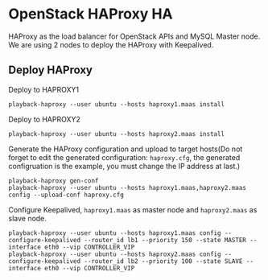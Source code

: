 # OpenStack HAProxy HA

HAProxy as the load balancer for OpenStack APIs and MySQL Master node. We are using 2 nodes to deploy the HAProxy with Keepalived.

## Deploy HAProxy

Deploy to HAPROXY1

    playback-haproxy --user ubuntu --hosts haproxy1.maas install

Deploy to HAPROXY2

    playback-haproxy --user ubuntu --hosts haproxy2.maas install

Generate the HAProxy configuration and upload to target hosts(Do not forget to edit the generated configuration: `haproxy.cfg`, the generated configruation is the example, you must change the IP address at last.)

    playback-haproxy gen-conf
    playback-haproxy --user ubuntu --hosts haproxy1.maas,haproxy2.maas config --upload-conf haproxy.cfg

Configure Keepalived, `haproxy1.maas` as master node and `haproxy2.maas` as slave node.

    playback-haproxy --user ubuntu --hosts haproxy1.maas config --configure-keepalived --router_id lb1 --priority 150 --state MASTER --interface eth0 --vip CONTROLLER_VIP
    playback-haproxy --user ubuntu --hosts haproxy2.maas config --configure-keepalived --router_id lb2 --priority 100 --state SLAVE --interface eth0 --vip CONTROLLER_VIP
